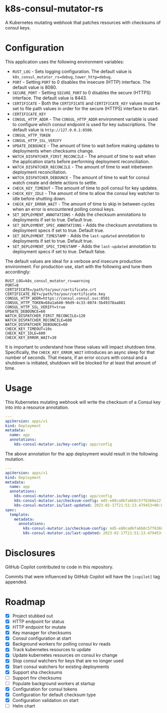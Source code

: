 # k8s-consul-mutator-rs

A Kubernetes mutating webhook that patches resources with checksums of consul keys.

# Configuration

This application uses the following environment variables:

* `RUST_LOG` - Sets logging configuration. The default value is `k8s_consul_mutator_rs=debug,tower_http=debug`.
* `PORT` - Setting `PORT` to 0 disables the insecure (HTTP) interface. The default value is 8080.
* `SECURE_PORT` - Setting `SECURE_PORT` to 0 disables the secure (HTTPS) interface. The default value is 8443.
* `CERTIFICATE` - Both the `CERTIFICATE` and `CERTIFICATE_KEY` values must be set to file path values in order for the secure (HTTPS) interface to start.
* `CERTIFICATE_KEY`
* `CONSUL_HTTP_ADDR` - The `CONSUL_HTTP_ADDR` environment variable is used to configure which consul endpoint is used for key subscriptions. The default value is `http://127.0.0.1:8500`.
* `CONSUL_HTTP_TOKEN`
* `CONSUL_HTTP_SSL_VERIFY`
* `UPDATE_DEBOUNCE` - The amount of time to wait before making updates to deployments when checksums change.
* `WATCH_DISPATCHER_FIRST_RECONCILE` - The amount of time to wait when the application starts before performing deployment reconciliation.
* `WATCH_DISPATCHER_RECONCILE` - The amount of time to wait inbetween deployment reconcillation.
* `WATCH_DISPATCHER_DEBOUNCE` - The amount of time to wait for consul watch create and delete actions to settle.
* `CHECK_KEY_TIMEOUT` - The amount of time to poll consul for key updates.
* `CHECK_KEY_IDLE` - The amount of time to allow the consul key watcher to idle before shutting down.
* `CHECK_KEY_ERROR_WAIT` - The amount of time to skip in between cycles when an error is encountered polling consul keys.
* `SET_DEPLOYMENT_ANNOTATIONS` - Adds the checksum annotations to deployments if set to true. Default true.
* `SET_DEPLOYMENT_SPEC_ANNOTATIONS` - Adds the checksum annotations to deployment specs if set to true. Default true.
* `SET_DEPLOYMENT_TIMESTAMP` - Adds the `last-updated` annotation to deployments if set to true. Default true.
* `SET_DEPLOYMENT_SPEC_TIMESTAMP` - Adds the `last-updated` annotation to deployment specs if set to true. Default false.

The default values are ideal for a verbose and insecure production environment. For production use, start with the following and tune them accordingly:

```
RUST_LOG=k8s_consul_mutator_rs=warning
PORT=0
CERTIFICATE=/path/to/your/certificate.crt
CERTIFICATE_KEY=/path/to/your/certificate.key
CONSUL_HTTP_ADDR=https://consul.consul.svc:8501
CONSUL_HTTP_TOKEN=68a1a640-96d9-4c33-8074-5b49378aa881
CONSUL_HTTP_SSL_VERIFY=true
UPDATE_DEBOUNCE=60
WATCH_DISPATCHER_FIRST_RECONCILE=120
WATCH_DISPATCHER_RECONCILE=600
WATCH_DISPATCHER_DEBOUNCE=60
CHECK_KEY_TIMEOUT=10s
CHECK_KEY_IDLE=600
CHECK_KEY_ERROR_WAIT=30
```

It is important to understand how these values will impact shutdown time. Specifically, the `CHECK_KEY_ERROR_WAIT` introduces an async sleep for that number of seconds. That means, if an error occurs with consul and a shutdown is initiated, shutdown will be blocked for at least that amount of time.

# Usage

This Kubernetes mutating webhook will write the checksum of a Consul key into into a resource annotation.

```yaml
---
apiVersion: apps/v1
kind: Deployment
metadata:
  name: app
  annotations:
    k8s-consul-mutator.io/key-config: app/config
```

The above annotation for the app deployment would result in the following mutation.

```yaml
---
apiVersion: apps/v1
kind: Deployment
metadata:
  name: app
  annotations:
    k8s-consul-mutator.io/key-config: app/config
    k8s-consul-mutator.io/checksum-config: md5-e80ca0bfa6b0c57f6360e22f1aebabc5
    k8s-consul-mutator.io/last-updated: 2023-02-17T21:51:13.479453+00:00
spec:
  template:
    metadata:
      annotations:
        k8s-consul-mutator.io/checksum-config: md5-e80ca0bfa6b0c57f6360e22f1aebabc5
        k8s-consul-mutator.io/last-updated: 2023-02-17T21:51:13.479453+00:00
```

# Disclosures

GitHub Copilot contributed to code in this repository.

Commits that were influenced by GitHub Copilot will have the `[copilot]` tag appended.

# Roadmap

- [X] Project stubbed out
- [X] HTTP endpoint for status
- [X] HTTP endpoint for mutate
- [X] Key manager for checksums
- [X] Consul configuration at start
- [X] Background workers for polling consul kv reads
- [X] Track kubernetes resources to update
- [X] Update kubernetes resources on consul kv change
- [X] Stop consul watchers for keys that are no longer used
- [X] Start consul watchers for existing deployments
- [X] Support sha checksums
- [ ] Support fnv checksums
- [ ] Populate background workers at startup
- [X] Configuration for consul tokens
- [X] Configuration for default checksum type
- [X] Configuration validation on start
- [ ] Helm chart
